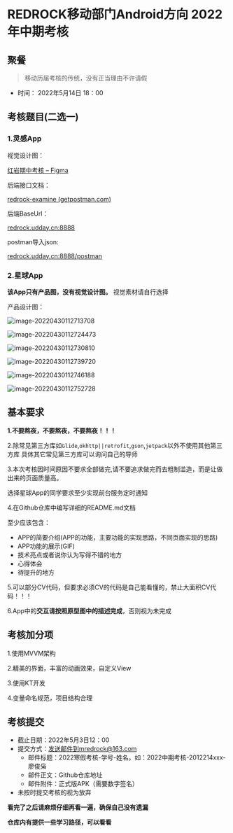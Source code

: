 # REDROCK移动部门Android方向 2022年中期考核

## 聚餐

> 移动历届考核的传统，没有正当理由不许请假

* 时间： 2022年5月14日 18：00

## 考核题目(二选一)

### 1.**灵感**App

视觉设计图：

[红岩期中考核 – Figma](https://www.figma.com/file/utffG9XFOIdTPrIK6eRjlK/红岩期中考核?node-id=0%3A1)

后端接口文档：

[redrock-examine (getpostman.com)](https://documenter.getpostman.com/view/13758437/UyrBjGDG)

后端BaseUrl：

[redrock.udday.cn:8888](http://redrock.udday.cn:8888/)

postman导入json:

[redrock.udday.cn:8888/postman](http://redrock.udday.cn:8888/postman)



### 2.星球App

**该App只有产品图，没有视觉设计图。** 视觉素材请自行选择

产品设计图：



![image-20220430112713708](http://pic.zhongtai521.wang/20220430112905.png)

![image-20220430112724473](http://pic.zhongtai521.wang/20220430112916.png)

![image-20220430112730810](http://pic.zhongtai521.wang/20220430112919.png)

![image-20220430112739720](http://pic.zhongtai521.wang/20220430112922.png)

![image-20220430112746188](http://pic.zhongtai521.wang/20220430112925.png)

![image-20220430112752728](http://pic.zhongtai521.wang/20220430112927.png)

## 基本要求

**1.不要熬夜，不要熬夜，不要熬夜！！！**

2.除常见第三方库如`Glide`,`okhttp||retrofit`,`gson`,`jetpack`以外不使用其他第三方库
具体其它常见第三方库可以询问自己的导师

3.本次考核因时间原因不要求全部做完,请不要追求做完而去粗制滥造，而是让做出来的页面质量高。

选择星球App的同学要求至少实现前台服务定时通知

4.在Github仓库中编写详细的README.md文档

至少应该包含：

- APP的简要介绍(APP的功能，主要功能的实现思路，不同页面实现的思路)
- APP功能的展示(GIF)
- 技术亮点或者说你认为写得不错的地方
- 心得体会
- 待提升的地方

5.可以部分CV代码，但要求必须CV的代码是自己能看懂的，禁止大面积CV代码！！！

6.App中的**交互请按照原型图中的描述完成**，否则视为未完成

## 考核加分项

1.使用MVVM架构

2.精美的界面，丰富的动画效果，自定义View

3.使用KT开发

4.变量命名规范，项目结构合理

## 考核提交

- 截止日期：2022年5月3日12：00
- 提交方式：发送邮件到mredrock@163.com
  - 邮件标题：2022寒假考核-学号-姓名。如：2022中期考核-2012214xxx-廖俊枭
  - 邮件正文：Github仓库地址
  - 邮件附件：正式版APK（需要数字签名）
- 未按时提交考核的视为放弃

**看完了之后请麻烦仔细再看一遍，确保自己没有遗漏**

**仓库内有提供一些学习路径，可以看看**

